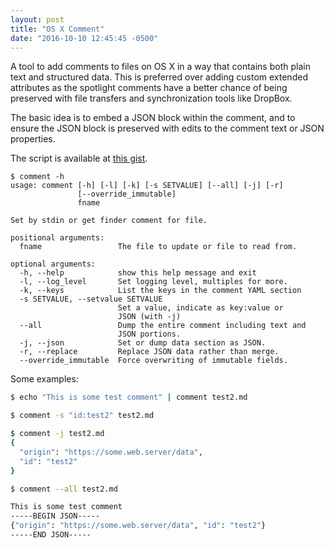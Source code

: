 ```yaml
---
layout: post
title: "OS X Comment"
date: "2016-10-10 12:45:45 -0500"
---
```


A tool to add comments to files on OS X in a way that contains both plain text and structured data. This is preferred over adding custom extended attributes as the spotlight comments have a better chance of being preserved with file transfers and synchronization tools like DropBox.

<!--break-->

The basic idea is to embed a JSON block within the comment, and to ensure the JSON block is preserved with edits to the comment text or JSON properties.

The script is available at [this gist](https://gist.github.com/datadavev/b6289c7edcd831b3ba75c6d11347e4ff).

~~~ plain
$ comment -h
usage: comment [-h] [-l] [-k] [-s SETVALUE] [--all] [-j] [-r]
               [--override_immutable]
               fname

Set by stdin or get finder comment for file.

positional arguments:
  fname                 The file to update or file to read from.

optional arguments:
  -h, --help            show this help message and exit
  -l, --log_level       Set logging level, multiples for more.
  -k, --keys            List the keys in the comment YAML section
  -s SETVALUE, --setvalue SETVALUE
                        Set a value, indicate as key:value or
                        JSON (with -j)
  --all                 Dump the entire comment including text and
                        JSON portions.
  -j, --json            Set or dump data section as JSON.
  -r, --replace         Replace JSON data rather than merge.
  --override_immutable  Force overwriting of immutable fields.
~~~

Some examples:

~~~ bash
$ echo "This is some test comment" | comment test2.md

$ comment -s "id:test2" test2.md

$ comment -j test2.md
{
  "origin": "https://some.web.server/data",
  "id": "test2"
}

$ comment --all test2.md

This is some test comment
-----BEGIN JSON-----
{"origin": "https://some.web.server/data", "id": "test2"}
-----END JSON-----
~~~

